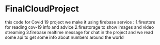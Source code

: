 # FinalCloudProject
this code for Covid 19 project we make it using firebase service :
1.firestore for reading cov-19 info and advice 
2.firestorage to show images and video streaming 
3.firebase realtime message for chat in the project 
and we read some api to get some info about numbers around the world

